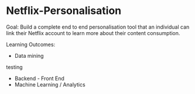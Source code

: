# Netflix-Personalisation

Goal: Build a complete end to end personalisation tool that an individual can link their Netflix account to learn more about their content consumption.

Learning Outcomes: 
* Data mining

testing
* Backend - Front End
* Machine Learning / Analytics



